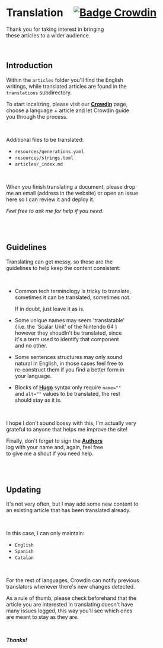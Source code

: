 
# Translation   [![Badge Crowdin]][Crowdin]

Thank you for taking interest in bringing <br>
these articles to a wider audience.

<br>

## Introduction

Within the `articles` folder you'll find the English <br>
writings, while translated articles are found in the <br>
`translations` subdirectory.

To start localizing, please visit our **[Crowdin]** page, <br>
choose a language + article and let Crowdin guide <br>
you through the process.

<br>

Additional files to be translated:

- `resources/generations.yaml`
- `resources/strings.toml`
- `articles/_index.md`

<br>

When you finish translating a document, please drop <br>
me an email (address in the website) or open an issue <br>
here so I can review it and deploy it.

*Feel free to ask me for help if you need.*

<br>
<br>

## Guidelines

Translating can get messy, so these are the <br>
guidelines to help keep the content consistent:

<br>

-   Common tech terminology is tricky to translate, <br>
    sometimes it can be translated, sometimes not. 
    
    If in doubt, just leave it as is.

-   Some unique names may seem 'translatable' <br>
    ( i.e. the 'Scalar Unit' of the Nintendo 64 ) <br>
    however they shoudln't be translated, since <br>
    it's a term used to identify that component <br>
    and no other.

-   Some sentences structures may only sound <br>
    natural in English, in those cases feel free to <br>
    re-construct them if you find a better form in <br>
    your language.

-   Blocks of **[Hugo]** syntax only require `name=""` <br>
    and `alt=""` values to be translated, the rest <br>
    should stay as it is.
    
<br>

I hope I don't sound bossy with this, I'm actually very <br>
grateful to anyone that helps me improve the site!

Finally, don't forget to sign the **[Authors]** <br>
log with your name and, again, feel free <br>
to give me a shout if you need help.

<br>
<br>

## Updating

It's not very often, but I may add some new content to <br>
an existing article that has been translated already.

<br>

In this case, I can only maintain:

- `English`
- `Spanish`
- `Catalan`

<br>

For the rest of languages, Crowdin can notify previous <br>
translators whenever there's new changes detected.

As a rule of thumb, please check beforehand that the <br>
article you are interested in translating doesn't have <br>
many issues logged, this way you'll see which ones <br>
are meant to stay as they are.

<br>

***Thanks!***

<br>


<!----------------------------------------------------------------------------->

[Badge Crowdin]: https://badges.crowdin.net/architecture-of-consoles/localized.svg
[Crowdin]: https://crowdin.com/project/architecture-of-consoles
[Hugo]: https://gohugo.io/templates/introduction/

[Authors]: ../resources/translation_authors.yaml
